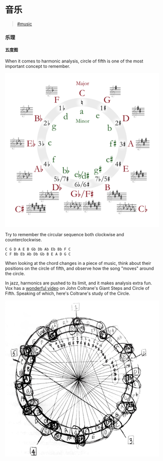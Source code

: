 # 音乐

> [\#music](https://dotcli.github.io/memex/#type-music)

### 乐理

#### 五度图

When it comes to harmonic analysis, circle of fifth is one of the most important concept to remember.

![Circle of Fifth Deluxe](../../.gitbook/assets/circle_of_fifths_deluxe_4.svg)

Try to remember the circular sequence both clockwise and counterclockwise.

```text
C G D A E B Gb Db Ab Eb Bb F C
C F Bb Eb Ab Db Gb B E A D G C
```

When looking at the chord changes in a piece of music, think about their positions on the circle of fifth, and observe how the song "moves" around the circle.

In jazz, harmonics are pushed to its limit, and it makes analysis extra fun. Vox has a [wonderful video](https://www.youtube.com/watch?v=62tIvfP9A2w) on John Coltrane's Giant Steps and Circle of Fifth. Speaking of which, here's Coltrane's study of the Circle.

![There&apos;s an error in this study. Can you spot it?](../../.gitbook/assets/coltrane-cof.jpg)

